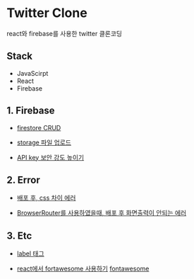 # Twitter Clone

react와 firebase를 사용한 twitter 클론코딩

## Stack

- JavaScirpt
- React
- Firebase

## 1. Firebase

- [firestore CRUD](https://www.notion.so/firestore-CRUD-5724244025054bcc96eab4ce9f12d33f)

- [storage 파일 업로드](https://www.notion.so/firebase-storage-7b2ad963e0f241138123f2e5303c59b3)

- [API key 보안 강도 높이기](https://www.notion.so/API-key-b9f4faf3951244309ad5a5346c86a2b5)

## 2. Error

- [배포 후, css 차이 에러](https://www.notion.so/css-d55d56e3b42b4dce8a91c562b19a501c)

- [BrowserRouter를 사용하였을때, 배포 후 화면출력이 안되는 에러](https://www.notion.so/BrowserRouter-93e8770bd8364c22b6c616381663a68a)

## 3. Etc

- [label 태그](https://www.notion.so/label-a2e6607d478843e18e5211d6edc6659c)

- [react에서 fortawesome 사용하기](https://ddock4you.netlify.app/React/%EB%A6%AC%EC%95%A1%ED%8A%B8%EC%97%90%EC%84%9C-fontawesome-%EC%82%AC%EC%9A%A9%ED%95%98%EA%B8%B0/)
  [fontawesome](https://fontawesome.com/)

